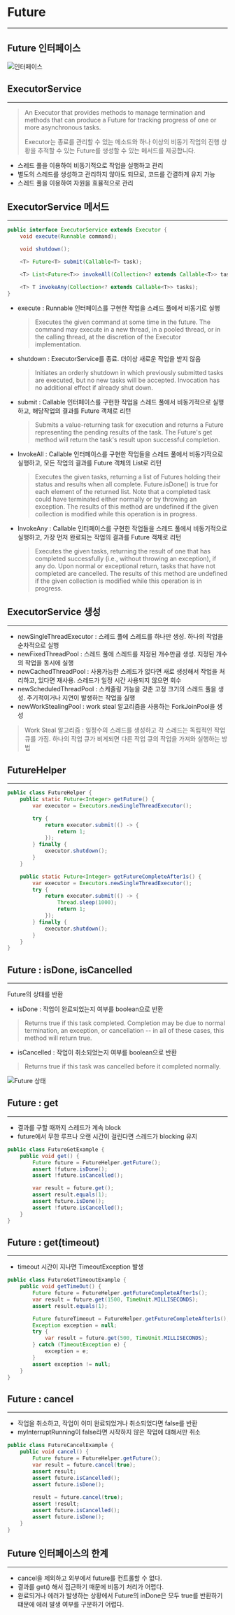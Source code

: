 # Future

---

## Future 인터페이스

![인터페이스](img/FutureInterface.png)

## ExecutorService

---

> An Executor that provides methods to manage termination and methods that can produce a Future for tracking progress of
> one or more asynchronous tasks.
>
> Executor는 종료를 관리할 수 있는 메소드와 하나 이상의 비동기 작업의 진행 상황을 추적할 수 있는 Future를 생성할 수 있는 메서드를 제공합니다.

* 스레드 풀을 이용하여 비동기적으로 작업을 실행하고 관리
* 별도의 스레드를 생성하고 관리하지 않아도 되므로, 코드를 간결하게 유지 가능
* 스레드 풀을 이용하여 자원을 효율적으로 관리

## ExecutorService 메서드

---

~~~java
public interface ExecutorService extends Executor {
    void execute(Runnable command);

    void shutdown();

    <T> Future<T> submit(Callable<T> task);

    <T> List<Future<T>> invokeAll(Collection<? extends Callable<T>> tasks);

    <T> T invokeAny(Collection<? extends Callable<T>> tasks);
}
~~~

* execute : Runnable 인터페이스를 구현한 작업을 스레드 풀에서 비동기로 실행
  > Executes the given command at some time in the future. The command may execute in a new thread, in a pooled thread,
  or in the calling thread, at the discretion of the Executor implementation.
* shutdown : ExecutorService를 종료. 더이상 새로운 작업을 받지 않음
  > Initiates an orderly shutdown in which previously submitted tasks are executed, but no new tasks will be accepted.
  Invocation has no additional effect if already shut down.
* submit : Callable 인터페이스를 구현한 작업을 스레드 풀에서 비동기적으로 실행하고, 해당작업의 결과를 Future<T> 객체로 리턴
  > Submits a value-returning task for execution and returns a Future representing the pending results of the task. The
  Future's get method will return the task's result upon successful completion.
* InvokeAll : Callable 인터페이스를 구현한 작업들을 스레드 풀에서 비동기적으로 실행하고, 모든 작업의 결과를 Future<T> 객체의 List로 리턴
  > Executes the given tasks, returning a list of Futures holding their status and results when all complete.
  Future.isDone() is true for each element of the returned list. Note that a completed task could have terminated either
  normally or by throwing an exception. The results of this method are undefined if the given collection is modified
  while this operation is in progress.
* InvokeAny : Callable 인터페이스를 구현한 작업들을 스레드 풀에서 비동기적으로 실행하고, 가장 먼저 완료되는 작업의 결과를 Future<T> 객체로 리턴
  > Executes the given tasks, returning the result of one that has completed successfully (i.e., without throwing an
  exception), if any do. Upon normal or exceptional return, tasks that have not completed are cancelled. The results of
  this method are undefined if the given collection is modified while this operation is in progress.

## ExecutorService 생성

---

* newSingleThreadExecutor : 스레드 풀에 스레드를 하나만 생성. 하나의 작업을 순차적으로 실행
* newFixedThreadPool : 스레드 풀에 스레드를 지정된 개수만큼 생성. 지정된 개수의 작업을 동시에 실행
* newCachedThreadPool : 사용가능한 스레드가 없다면 새로 생성해서 작업을 처리하고, 있다면 재사용. 스레드가 일정 시간 사용되지 않으면 회수
* newScheduledThreadPool : 스케줄링 기능을 갖춘 고정 크기의 스레드 풀을 생성. 주기적이거나 지연이 발생하는 작업을 실행
* newWorkStealingPool : work steal 알고리즘을 사용하는 ForkJoinPool을 생성

> Work Steal 알고리즘 : 일정수의 스레드를 생성하고 각 스레드는 독립적인 작업 큐를 가짐. 하나의 작업 큐가 비게되면 다른 작업 큐의 작업을 가져와 실행하는 방법

## FutureHelper 

---

~~~java
public class FutureHelper {
    public static Future<Integer> getFuture() {
        var executor = Executors.newSingleThreadExecutor();

        try {
            return executor.submit(() -> {
                return 1;
            });
        } finally {
            executor.shutdown();
        }
    }

    public static Future<Integer> getFutureCompleteAfter1s() {
        var executor = Executors.newSingleThreadExecutor();
        try {
            return executor.submit(() -> {
                Thread.sleep(1000);
                return 1;
            });
        } finally {
            executor.shutdown();
        }
    }
}
~~~

## Future : isDone, isCancelled

---

Future의 상태를 반환

* isDone : 작업이 완료되었는지 여부를 boolean으로 반환

> Returns true if this task completed. Completion may be due to normal termination, an exception, or cancellation -- in
> all of these cases, this method will return true.

* isCancelled : 작업이 취소되었는지 여부를 boolean으로 반환

> Returns true if this task was cancelled before it completed normally.

![Future 상태](img/FutureStatus.png)

## Future : get

---

* 결과를 구할 때까지 스레드가 계속 block
* future에서 무한 루프나 오랜 시간이 걸린다면 스레드가 blocking 유지

~~~java
public class FutureGetExample {
    public void get() {
        Future future = FutureHelper.getFuture();
        assert !future.isDone();
        assert !future.isCancelled();

        var result = future.get();
        assert result.equals(1);
        assert future.isDone();
        assert !future.isCancelled();
    }
}
~~~

## Future : get(timeout)

---

* timeout 시간이 지나면 TimeoutException 발생

~~~java
public class FutureGetTimeoutExample {
    public void getTimeOut() {
        Future future = FutureHelper.getFutureCompleteAfter1s();
        var result = future.get(1500, TimeUnit.MILLISECONDS);
        assert result.equals(1);

        Future futureTimeout = FutureHelper.getFutureCompleteAfter1s();
        Exception exception = null;
        try {
            var result = future.get(500, TimeUnit.MILLISECONDS);
        } catch (TimeoutException e) {
            exception = e;
        }
        assert exception != null;
    }
}
~~~

## Future : cancel

---

* 작업을 취소하고, 작업이 이미 완료되었거나 취소되었다면 false를 반환
* myInterruptRunning이 false라면 시작하지 않은 작업에 대해서만 취소

~~~java
public class FutureCancelExample {
    public void cancel() {
        Future future = FutureHelper.getFuture();
        var result = future.cancel(true);
        assert result;
        assert future.isCancelled();
        assert future.isDone();
        
        result = future.cancel(true);
        assert !result;
        assert future.isCancelled();
        assert future.isDone();
    }
}
~~~

## Future 인터페이스의 한계

---

* cancel을 제외하고 외부에서 future를 컨트롤할 수 없다.
* 결과를 get() 해서 접근하기 때문에 비동기 처리가 어렵다.
* 완료되거나 에러가 발생하는 상황에서 Future의 inDone은 모두 true를 반환하기 떄문에 에러 발생 여부를 구분하기 어렵다.